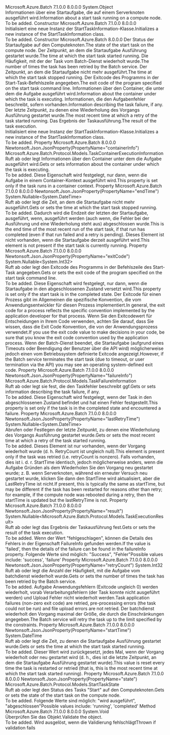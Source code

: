 <Type Name="StartTaskInformation" FullName="Microsoft.Azure.Batch.Protocol.Models.StartTaskInformation">
  <TypeSignature Language="C#" Value="public class StartTaskInformation" />
  <TypeSignature Language="ILAsm" Value=".class public auto ansi beforefieldinit StartTaskInformation extends System.Object" />
  <TypeSignature Language="DocId" Value="T:Microsoft.Azure.Batch.Protocol.Models.StartTaskInformation" />
  <TypeSignature Language="VB.NET" Value="Public Class StartTaskInformation" />
  <TypeSignature Language="F#" Value="type StartTaskInformation = class" />
  <AssemblyInfo>
    <AssemblyName>Microsoft.Azure.Batch</AssemblyName>
    <AssemblyVersion>7.1.0.0</AssemblyVersion>
    <AssemblyVersion>8.0.0.0</AssemblyVersion>
  </AssemblyInfo>
  <Base>
    <BaseTypeName>System.Object</BaseTypeName>
  </Base>
  <Interfaces />
  <Docs>
    <summary>
            <span data-ttu-id="91fcb-101">Informationen über eine Startaufgabe, die auf einem Serverknoten ausgeführt wird.</span><span class="sxs-lookup"><span data-stu-id="91fcb-101">Information about a start task running on a compute node.</span></span>
            </summary>
    <remarks>To be added.</remarks>
  </Docs>
  <Members>
    <Member MemberName=".ctor">
      <MemberSignature Language="C#" Value="public StartTaskInformation ();" />
      <MemberSignature Language="ILAsm" Value=".method public hidebysig specialname rtspecialname instance void .ctor() cil managed" />
      <MemberSignature Language="DocId" Value="M:Microsoft.Azure.Batch.Protocol.Models.StartTaskInformation.#ctor" />
      <MemberSignature Language="VB.NET" Value="Public Sub New ()" />
      <MemberType>Constructor</MemberType>
      <AssemblyInfo>
        <AssemblyName>Microsoft.Azure.Batch</AssemblyName>
        <AssemblyVersion>7.1.0.0</AssemblyVersion>
        <AssemblyVersion>8.0.0.0</AssemblyVersion>
      </AssemblyInfo>
      <Parameters />
      <Docs>
        <summary>
            <span data-ttu-id="91fcb-102">Initialisiert eine neue Instanz der StartTaskInformation-Klasse.</span><span class="sxs-lookup"><span data-stu-id="91fcb-102">Initializes a new instance of the StartTaskInformation class.</span></span>
            </summary>
        <remarks>To be added.</remarks>
      </Docs>
    </Member>
    <Member MemberName=".ctor">
      <MemberSignature Language="C#" Value="public StartTaskInformation (Microsoft.Azure.Batch.Protocol.Models.StartTaskState state, DateTime startTime, int retryCount, Nullable&lt;DateTime&gt; endTime = null, Nullable&lt;int&gt; exitCode = null, Microsoft.Azure.Batch.Protocol.Models.TaskContainerExecutionInformation containerInfo = null, Microsoft.Azure.Batch.Protocol.Models.TaskFailureInformation failureInfo = null, Nullable&lt;DateTime&gt; lastRetryTime = null, Nullable&lt;Microsoft.Azure.Batch.Protocol.Models.TaskExecutionResult&gt; result = null);" />
      <MemberSignature Language="ILAsm" Value=".method public hidebysig specialname rtspecialname instance void .ctor(valuetype Microsoft.Azure.Batch.Protocol.Models.StartTaskState state, valuetype System.DateTime startTime, int32 retryCount, valuetype System.Nullable`1&lt;valuetype System.DateTime&gt; endTime, valuetype System.Nullable`1&lt;int32&gt; exitCode, class Microsoft.Azure.Batch.Protocol.Models.TaskContainerExecutionInformation containerInfo, class Microsoft.Azure.Batch.Protocol.Models.TaskFailureInformation failureInfo, valuetype System.Nullable`1&lt;valuetype System.DateTime&gt; lastRetryTime, valuetype System.Nullable`1&lt;valuetype Microsoft.Azure.Batch.Protocol.Models.TaskExecutionResult&gt; result) cil managed" />
      <MemberSignature Language="DocId" Value="M:Microsoft.Azure.Batch.Protocol.Models.StartTaskInformation.#ctor(Microsoft.Azure.Batch.Protocol.Models.StartTaskState,System.DateTime,System.Int32,System.Nullable{System.DateTime},System.Nullable{System.Int32},Microsoft.Azure.Batch.Protocol.Models.TaskContainerExecutionInformation,Microsoft.Azure.Batch.Protocol.Models.TaskFailureInformation,System.Nullable{System.DateTime},System.Nullable{Microsoft.Azure.Batch.Protocol.Models.TaskExecutionResult})" />
      <MemberSignature Language="VB.NET" Value="Public Sub New (state As StartTaskState, startTime As DateTime, retryCount As Integer, Optional endTime As Nullable(Of DateTime) = null, Optional exitCode As Nullable(Of Integer) = null, Optional containerInfo As TaskContainerExecutionInformation = null, Optional failureInfo As TaskFailureInformation = null, Optional lastRetryTime As Nullable(Of DateTime) = null, Optional result As Nullable(Of TaskExecutionResult) = null)" />
      <MemberSignature Language="F#" Value="new Microsoft.Azure.Batch.Protocol.Models.StartTaskInformation : Microsoft.Azure.Batch.Protocol.Models.StartTaskState * DateTime * int * Nullable&lt;DateTime&gt; * Nullable&lt;int&gt; * Microsoft.Azure.Batch.Protocol.Models.TaskContainerExecutionInformation * Microsoft.Azure.Batch.Protocol.Models.TaskFailureInformation * Nullable&lt;DateTime&gt; * Nullable&lt;Microsoft.Azure.Batch.Protocol.Models.TaskExecutionResult&gt; -&gt; Microsoft.Azure.Batch.Protocol.Models.StartTaskInformation" Usage="new Microsoft.Azure.Batch.Protocol.Models.StartTaskInformation (state, startTime, retryCount, endTime, exitCode, containerInfo, failureInfo, lastRetryTime, result)" />
      <MemberType>Constructor</MemberType>
      <AssemblyInfo>
        <AssemblyName>Microsoft.Azure.Batch</AssemblyName>
        <AssemblyVersion>8.0.0.0</AssemblyVersion>
      </AssemblyInfo>
      <Parameters>
        <Parameter Name="state" Type="Microsoft.Azure.Batch.Protocol.Models.StartTaskState" />
        <Parameter Name="startTime" Type="System.DateTime" />
        <Parameter Name="retryCount" Type="System.Int32" />
        <Parameter Name="endTime" Type="System.Nullable&lt;System.DateTime&gt;" />
        <Parameter Name="exitCode" Type="System.Nullable&lt;System.Int32&gt;" />
        <Parameter Name="containerInfo" Type="Microsoft.Azure.Batch.Protocol.Models.TaskContainerExecutionInformation" />
        <Parameter Name="failureInfo" Type="Microsoft.Azure.Batch.Protocol.Models.TaskFailureInformation" />
        <Parameter Name="lastRetryTime" Type="System.Nullable&lt;System.DateTime&gt;" />
        <Parameter Name="result" Type="System.Nullable&lt;Microsoft.Azure.Batch.Protocol.Models.TaskExecutionResult&gt;" />
      </Parameters>
      <Docs>
        <param name="state"><span data-ttu-id="91fcb-103">Der Status der Startaufgabe auf den Computeknoten.</span><span class="sxs-lookup"><span data-stu-id="91fcb-103">The state of the start task on the compute node.</span></span></param>
        <param name="startTime"><span data-ttu-id="91fcb-104">Der Zeitpunkt, an dem die Startaufgabe Ausführung gestartet wurde.</span><span class="sxs-lookup"><span data-stu-id="91fcb-104">The time at which the start task started running.</span></span></param>
        <param name="retryCount"><span data-ttu-id="91fcb-105">Die Häufigkeit, mit der der Task vom Batch-Dienst wiederholt wurde.</span><span class="sxs-lookup"><span data-stu-id="91fcb-105">The number of times the task has been retried by the Batch service.</span></span></param>
        <param name="endTime"><span data-ttu-id="91fcb-106">Der Zeitpunkt, an dem die Startaufgabe nicht mehr ausgeführt.</span><span class="sxs-lookup"><span data-stu-id="91fcb-106">The time at which the start task stopped running.</span></span></param>
        <param name="exitCode"><span data-ttu-id="91fcb-107">Der Exitcode des Programms in der Start-Task-Befehlszeile angegeben.</span><span class="sxs-lookup"><span data-stu-id="91fcb-107">The exit code of the program specified on the start task command line.</span></span></param>
        <param name="containerInfo"><span data-ttu-id="91fcb-108">Informationen über den Container, die unter dem die Aufgabe ausgeführt wird.</span><span class="sxs-lookup"><span data-stu-id="91fcb-108">Information about the container under which the task is executing.</span></span></param>
        <param name="failureInfo"><span data-ttu-id="91fcb-109">Informationen, die den Aufgabenfehler beschreibt, sofern vorhanden.</span><span class="sxs-lookup"><span data-stu-id="91fcb-109">Information describing the task failure, if any.</span></span></param>
        <param name="lastRetryTime"><span data-ttu-id="91fcb-110">Der letzte Zeitpunkt, zu denen eine Wiederholung des Vorgangs Ausführung gestartet wurde.</span><span class="sxs-lookup"><span data-stu-id="91fcb-110">The most recent time at which a retry of the task started running.</span></span></param>
        <param name="result"><span data-ttu-id="91fcb-111">Das Ergebnis der Taskausführung.</span><span class="sxs-lookup"><span data-stu-id="91fcb-111">The result of the task execution.</span></span></param>
        <summary>
            <span data-ttu-id="91fcb-112">Initialisiert eine neue Instanz der StartTaskInformation-Klasse.</span><span class="sxs-lookup"><span data-stu-id="91fcb-112">Initializes a new instance of the StartTaskInformation class.</span></span>
            </summary>
        <remarks>To be added.</remarks>
      </Docs>
    </Member>
    <Member MemberName="ContainerInfo">
      <MemberSignature Language="C#" Value="public Microsoft.Azure.Batch.Protocol.Models.TaskContainerExecutionInformation ContainerInfo { get; set; }" />
      <MemberSignature Language="ILAsm" Value=".property instance class Microsoft.Azure.Batch.Protocol.Models.TaskContainerExecutionInformation ContainerInfo" />
      <MemberSignature Language="DocId" Value="P:Microsoft.Azure.Batch.Protocol.Models.StartTaskInformation.ContainerInfo" />
      <MemberSignature Language="VB.NET" Value="Public Property ContainerInfo As TaskContainerExecutionInformation" />
      <MemberSignature Language="F#" Value="member this.ContainerInfo : Microsoft.Azure.Batch.Protocol.Models.TaskContainerExecutionInformation with get, set" Usage="Microsoft.Azure.Batch.Protocol.Models.StartTaskInformation.ContainerInfo" />
      <MemberType>Property</MemberType>
      <AssemblyInfo>
        <AssemblyName>Microsoft.Azure.Batch</AssemblyName>
        <AssemblyVersion>8.0.0.0</AssemblyVersion>
      </AssemblyInfo>
      <Attributes>
        <Attribute>
          <AttributeName>Newtonsoft.Json.JsonProperty(PropertyName="containerInfo")</AttributeName>
        </Attribute>
      </Attributes>
      <ReturnValue>
        <ReturnType>Microsoft.Azure.Batch.Protocol.Models.TaskContainerExecutionInformation</ReturnType>
      </ReturnValue>
      <Docs>
        <summary>
            <span data-ttu-id="91fcb-113">Ruft ab oder legt Informationen über den Container unter dem die Aufgabe ausgeführt wird.</span><span class="sxs-lookup"><span data-stu-id="91fcb-113">Gets or sets information about the container under which the task is executing.</span></span>
            </summary>
        <value>To be added.</value>
        <remarks>
            <span data-ttu-id="91fcb-114">Diese Eigenschaft wird festgelegt, nur dann, wenn die Aufgabe in einem Container-Kontext ausgeführt wird.</span><span class="sxs-lookup"><span data-stu-id="91fcb-114">This property is set only if the task runs in a container context.</span></span>
            </remarks>
      </Docs>
    </Member>
    <Member MemberName="EndTime">
      <MemberSignature Language="C#" Value="public Nullable&lt;DateTime&gt; EndTime { get; set; }" />
      <MemberSignature Language="ILAsm" Value=".property instance valuetype System.Nullable`1&lt;valuetype System.DateTime&gt; EndTime" />
      <MemberSignature Language="DocId" Value="P:Microsoft.Azure.Batch.Protocol.Models.StartTaskInformation.EndTime" />
      <MemberSignature Language="VB.NET" Value="Public Property EndTime As Nullable(Of DateTime)" />
      <MemberSignature Language="F#" Value="member this.EndTime : Nullable&lt;DateTime&gt; with get, set" Usage="Microsoft.Azure.Batch.Protocol.Models.StartTaskInformation.EndTime" />
      <MemberType>Property</MemberType>
      <AssemblyInfo>
        <AssemblyName>Microsoft.Azure.Batch</AssemblyName>
        <AssemblyVersion>7.1.0.0</AssemblyVersion>
        <AssemblyVersion>8.0.0.0</AssemblyVersion>
      </AssemblyInfo>
      <Attributes>
        <Attribute>
          <AttributeName>Newtonsoft.Json.JsonProperty(PropertyName="endTime")</AttributeName>
        </Attribute>
      </Attributes>
      <ReturnValue>
        <ReturnType>System.Nullable&lt;System.DateTime&gt;</ReturnType>
      </ReturnValue>
      <Docs>
        <summary>
            <span data-ttu-id="91fcb-115">Ruft ab oder legt die Zeit, an dem die Startaufgabe nicht mehr ausgeführt.</span><span class="sxs-lookup"><span data-stu-id="91fcb-115">Gets or sets the time at which the start task stopped running.</span></span>
            </summary>
        <value>To be added.</value>
        <remarks>
            <span data-ttu-id="91fcb-116">Dadurch wird die Endzeit der letzten der Startaufgabe, ausgeführt, wenn, ausgeführt werden (auch wenn, die Fehler bei der Ausführung und eine Wiederholung steht aus) abgeschlossen wurde.</span><span class="sxs-lookup"><span data-stu-id="91fcb-116">This is the end time of the most recent run of the start task, if that run has completed (even if that run failed and a retry is pending).</span></span> <span data-ttu-id="91fcb-117">Dieses Element ist nicht vorhanden, wenn die Startaufgabe derzeit ausgeführt wird.</span><span class="sxs-lookup"><span data-stu-id="91fcb-117">This element is not present if the start task is currently running.</span></span>
            </remarks>
      </Docs>
    </Member>
    <Member MemberName="ExitCode">
      <MemberSignature Language="C#" Value="public Nullable&lt;int&gt; ExitCode { get; set; }" />
      <MemberSignature Language="ILAsm" Value=".property instance valuetype System.Nullable`1&lt;int32&gt; ExitCode" />
      <MemberSignature Language="DocId" Value="P:Microsoft.Azure.Batch.Protocol.Models.StartTaskInformation.ExitCode" />
      <MemberSignature Language="VB.NET" Value="Public Property ExitCode As Nullable(Of Integer)" />
      <MemberSignature Language="F#" Value="member this.ExitCode : Nullable&lt;int&gt; with get, set" Usage="Microsoft.Azure.Batch.Protocol.Models.StartTaskInformation.ExitCode" />
      <MemberType>Property</MemberType>
      <AssemblyInfo>
        <AssemblyName>Microsoft.Azure.Batch</AssemblyName>
        <AssemblyVersion>7.1.0.0</AssemblyVersion>
        <AssemblyVersion>8.0.0.0</AssemblyVersion>
      </AssemblyInfo>
      <Attributes>
        <Attribute>
          <AttributeName>Newtonsoft.Json.JsonProperty(PropertyName="exitCode")</AttributeName>
        </Attribute>
      </Attributes>
      <ReturnValue>
        <ReturnType>System.Nullable&lt;System.Int32&gt;</ReturnType>
      </ReturnValue>
      <Docs>
        <summary>
            <span data-ttu-id="91fcb-118">Ruft ab oder legt den Exitcode des Programms in der Befehlszeile des Start-Task angegeben.</span><span class="sxs-lookup"><span data-stu-id="91fcb-118">Gets or sets the exit code of the program specified on the start task command line.</span></span>
            </summary>
        <value>To be added.</value>
        <remarks>
            <span data-ttu-id="91fcb-119">Diese Eigenschaft wird festgelegt, nur dann, wenn die Startaufgabe in den abgeschlossenen Zustand versetzt wird.</span><span class="sxs-lookup"><span data-stu-id="91fcb-119">This property is set only if the start task is in the completed state.</span></span> <span data-ttu-id="91fcb-120">Der Exitcode für einen Prozess gibt im Allgemeinen die spezifische Konvention, die vom Anwendungsentwickler für diesen Prozess implementiert.</span><span class="sxs-lookup"><span data-stu-id="91fcb-120">In general, the exit code for a process reflects the specific convention implemented by the application developer for that process.</span></span> <span data-ttu-id="91fcb-121">Wenn Sie den Exitcodewert für Entscheidungen in Ihrem Code verwenden, achten Sie darauf, dass Sie wissen, dass die Exit Code Konvention, die von der Anwendungsprozess verwendet.</span><span class="sxs-lookup"><span data-stu-id="91fcb-121">If you use the exit code value to make decisions in your code, be sure that you know the exit code convention used by the application process.</span></span> <span data-ttu-id="91fcb-122">Wenn der Batch-Dienst beendet, die Startaufgabe (aufgrund eines Timeouts oder Beendigung der Benutzer über die API wird) möglicherweise jedoch einen vom Betriebssystem definierte Exitcode angezeigt.</span><span class="sxs-lookup"><span data-stu-id="91fcb-122">However, if the Batch service terminates the start task (due to timeout, or user termination via the API) you may see an operating system-defined exit code.</span></span>
            </remarks>
      </Docs>
    </Member>
    <Member MemberName="FailureInfo">
      <MemberSignature Language="C#" Value="public Microsoft.Azure.Batch.Protocol.Models.TaskFailureInformation FailureInfo { get; set; }" />
      <MemberSignature Language="ILAsm" Value=".property instance class Microsoft.Azure.Batch.Protocol.Models.TaskFailureInformation FailureInfo" />
      <MemberSignature Language="DocId" Value="P:Microsoft.Azure.Batch.Protocol.Models.StartTaskInformation.FailureInfo" />
      <MemberSignature Language="VB.NET" Value="Public Property FailureInfo As TaskFailureInformation" />
      <MemberSignature Language="F#" Value="member this.FailureInfo : Microsoft.Azure.Batch.Protocol.Models.TaskFailureInformation with get, set" Usage="Microsoft.Azure.Batch.Protocol.Models.StartTaskInformation.FailureInfo" />
      <MemberType>Property</MemberType>
      <AssemblyInfo>
        <AssemblyName>Microsoft.Azure.Batch</AssemblyName>
        <AssemblyVersion>7.1.0.0</AssemblyVersion>
        <AssemblyVersion>8.0.0.0</AssemblyVersion>
      </AssemblyInfo>
      <Attributes>
        <Attribute>
          <AttributeName>Newtonsoft.Json.JsonProperty(PropertyName="failureInfo")</AttributeName>
        </Attribute>
      </Attributes>
      <ReturnValue>
        <ReturnType>Microsoft.Azure.Batch.Protocol.Models.TaskFailureInformation</ReturnType>
      </ReturnValue>
      <Docs>
        <summary>
            <span data-ttu-id="91fcb-123">Ruft ab oder legt sie fest, die den Taskfehler beschreibt ggf.</span><span class="sxs-lookup"><span data-stu-id="91fcb-123">Gets or sets information describing the task failure, if any.</span></span>
            </summary>
        <value>To be added.</value>
        <remarks>
            <span data-ttu-id="91fcb-124">Diese Eigenschaft wird festgelegt, wenn der Task in den abgeschlossenen Zustand befindet und hat einen Fehler festgestellt.</span><span class="sxs-lookup"><span data-stu-id="91fcb-124">This property is set only if the task is in the completed state and encountered a failure.</span></span>
            </remarks>
      </Docs>
    </Member>
    <Member MemberName="LastRetryTime">
      <MemberSignature Language="C#" Value="public Nullable&lt;DateTime&gt; LastRetryTime { get; set; }" />
      <MemberSignature Language="ILAsm" Value=".property instance valuetype System.Nullable`1&lt;valuetype System.DateTime&gt; LastRetryTime" />
      <MemberSignature Language="DocId" Value="P:Microsoft.Azure.Batch.Protocol.Models.StartTaskInformation.LastRetryTime" />
      <MemberSignature Language="VB.NET" Value="Public Property LastRetryTime As Nullable(Of DateTime)" />
      <MemberSignature Language="F#" Value="member this.LastRetryTime : Nullable&lt;DateTime&gt; with get, set" Usage="Microsoft.Azure.Batch.Protocol.Models.StartTaskInformation.LastRetryTime" />
      <MemberType>Property</MemberType>
      <AssemblyInfo>
        <AssemblyName>Microsoft.Azure.Batch</AssemblyName>
        <AssemblyVersion>7.1.0.0</AssemblyVersion>
        <AssemblyVersion>8.0.0.0</AssemblyVersion>
      </AssemblyInfo>
      <Attributes>
        <Attribute>
          <AttributeName>Newtonsoft.Json.JsonProperty(PropertyName="lastRetryTime")</AttributeName>
        </Attribute>
      </Attributes>
      <ReturnValue>
        <ReturnType>System.Nullable&lt;System.DateTime&gt;</ReturnType>
      </ReturnValue>
      <Docs>
        <summary>
            <span data-ttu-id="91fcb-125">Abrufen oder Festlegen der letzte Zeitpunkt, zu denen eine Wiederholung des Vorgangs Ausführung gestartet wurde.</span><span class="sxs-lookup"><span data-stu-id="91fcb-125">Gets or sets the most recent time at which a retry of the task started running.</span></span>
            </summary>
        <value>To be added.</value>
        <remarks>
            <span data-ttu-id="91fcb-126">Dieses Element ist nur vorhanden, wenn der Vorgang wiederholt wurde (d. h. RetryCount ist ungleich null).</span><span class="sxs-lookup"><span data-stu-id="91fcb-126">This element is present only if the task was retried (i.e. retryCount is nonzero).</span></span> <span data-ttu-id="91fcb-127">Falls vorhanden, dies ist i. d. r. StartTime identisch, jedoch möglicherweise anders, wenn die Aufgabe Gründen als dem Wiederholen Sie den Vorgang neu gestartet wurde; z. B. wenn Serverknoten, während ein erneuter Versuch neu gestartet wurde, klicken Sie dann den StartTime wird aktualisiert, aber die LastRetryTime ist nicht.</span><span class="sxs-lookup"><span data-stu-id="91fcb-127">If present, this is typically the same as startTime, but may be different if the task has been restarted for reasons other than retry; for example, if the compute node was rebooted during a retry, then the startTime is updated but the lastRetryTime is not.</span></span>
            </remarks>
      </Docs>
    </Member>
    <Member MemberName="Result">
      <MemberSignature Language="C#" Value="public Nullable&lt;Microsoft.Azure.Batch.Protocol.Models.TaskExecutionResult&gt; Result { get; set; }" />
      <MemberSignature Language="ILAsm" Value=".property instance valuetype System.Nullable`1&lt;valuetype Microsoft.Azure.Batch.Protocol.Models.TaskExecutionResult&gt; Result" />
      <MemberSignature Language="DocId" Value="P:Microsoft.Azure.Batch.Protocol.Models.StartTaskInformation.Result" />
      <MemberSignature Language="VB.NET" Value="Public Property Result As Nullable(Of TaskExecutionResult)" />
      <MemberSignature Language="F#" Value="member this.Result : Nullable&lt;Microsoft.Azure.Batch.Protocol.Models.TaskExecutionResult&gt; with get, set" Usage="Microsoft.Azure.Batch.Protocol.Models.StartTaskInformation.Result" />
      <MemberType>Property</MemberType>
      <AssemblyInfo>
        <AssemblyName>Microsoft.Azure.Batch</AssemblyName>
        <AssemblyVersion>7.1.0.0</AssemblyVersion>
        <AssemblyVersion>8.0.0.0</AssemblyVersion>
      </AssemblyInfo>
      <Attributes>
        <Attribute>
          <AttributeName>Newtonsoft.Json.JsonProperty(PropertyName="result")</AttributeName>
        </Attribute>
      </Attributes>
      <ReturnValue>
        <ReturnType>System.Nullable&lt;Microsoft.Azure.Batch.Protocol.Models.TaskExecutionResult&gt;</ReturnType>
      </ReturnValue>
      <Docs>
        <summary>
            <span data-ttu-id="91fcb-128">Ruft ab oder legt das Ergebnis der Taskausführung fest.</span><span class="sxs-lookup"><span data-stu-id="91fcb-128">Gets or sets the result of the task execution.</span></span>
            </summary>
        <value>To be added.</value>
        <remarks>
            <span data-ttu-id="91fcb-129">Wenn der Wert "fehlgeschlagen", können die Details des Fehlers in der Eigenschaft FailureInfo gefunden werden.</span><span class="sxs-lookup"><span data-stu-id="91fcb-129">If the value is 'failed', then the details of the failure can be found in the failureInfo property.</span></span> <span data-ttu-id="91fcb-130">Folgende Werte sind möglich: "Success", "Fehler"</span><span class="sxs-lookup"><span data-stu-id="91fcb-130">Possible values include: 'success', 'failure'</span></span>
            </remarks>
      </Docs>
    </Member>
    <Member MemberName="RetryCount">
      <MemberSignature Language="C#" Value="public int RetryCount { get; set; }" />
      <MemberSignature Language="ILAsm" Value=".property instance int32 RetryCount" />
      <MemberSignature Language="DocId" Value="P:Microsoft.Azure.Batch.Protocol.Models.StartTaskInformation.RetryCount" />
      <MemberSignature Language="VB.NET" Value="Public Property RetryCount As Integer" />
      <MemberSignature Language="F#" Value="member this.RetryCount : int with get, set" Usage="Microsoft.Azure.Batch.Protocol.Models.StartTaskInformation.RetryCount" />
      <MemberType>Property</MemberType>
      <AssemblyInfo>
        <AssemblyName>Microsoft.Azure.Batch</AssemblyName>
        <AssemblyVersion>7.1.0.0</AssemblyVersion>
        <AssemblyVersion>8.0.0.0</AssemblyVersion>
      </AssemblyInfo>
      <Attributes>
        <Attribute>
          <AttributeName>Newtonsoft.Json.JsonProperty(PropertyName="retryCount")</AttributeName>
        </Attribute>
      </Attributes>
      <ReturnValue>
        <ReturnType>System.Int32</ReturnType>
      </ReturnValue>
      <Docs>
        <summary>
            <span data-ttu-id="91fcb-131">Ruft ab oder legt die Anzahl der Häufigkeit, mit die Aufgabe vom batchdienst wiederholt wurde.</span><span class="sxs-lookup"><span data-stu-id="91fcb-131">Gets or sets the number of times the task has been retried by the Batch service.</span></span>
            </summary>
        <value>To be added.</value>
        <remarks>
            <span data-ttu-id="91fcb-132">Aufgabe Anwendungsfehlern (Exitcode ungleich 0) werden wiederholt, vorab Verarbeitungsfehlern (der Task konnte nicht ausgeführt werden) und Upload Fehler nicht wiederholt werden.</span><span class="sxs-lookup"><span data-stu-id="91fcb-132">Task application failures (non-zero exit code) are retried, pre-processing errors (the task could not be run) and file upload errors are not retried.</span></span> <span data-ttu-id="91fcb-133">Der batchdienst wiederholt den Vorgang maximal der Größe, die durch die Einschränkungen angegeben.</span><span class="sxs-lookup"><span data-stu-id="91fcb-133">The Batch service will retry the task up to the limit specified by the constraints.</span></span>
            </remarks>
      </Docs>
    </Member>
    <Member MemberName="StartTime">
      <MemberSignature Language="C#" Value="public DateTime StartTime { get; set; }" />
      <MemberSignature Language="ILAsm" Value=".property instance valuetype System.DateTime StartTime" />
      <MemberSignature Language="DocId" Value="P:Microsoft.Azure.Batch.Protocol.Models.StartTaskInformation.StartTime" />
      <MemberSignature Language="VB.NET" Value="Public Property StartTime As DateTime" />
      <MemberSignature Language="F#" Value="member this.StartTime : DateTime with get, set" Usage="Microsoft.Azure.Batch.Protocol.Models.StartTaskInformation.StartTime" />
      <MemberType>Property</MemberType>
      <AssemblyInfo>
        <AssemblyName>Microsoft.Azure.Batch</AssemblyName>
        <AssemblyVersion>7.1.0.0</AssemblyVersion>
        <AssemblyVersion>8.0.0.0</AssemblyVersion>
      </AssemblyInfo>
      <Attributes>
        <Attribute>
          <AttributeName>Newtonsoft.Json.JsonProperty(PropertyName="startTime")</AttributeName>
        </Attribute>
      </Attributes>
      <ReturnValue>
        <ReturnType>System.DateTime</ReturnType>
      </ReturnValue>
      <Docs>
        <summary>
            <span data-ttu-id="91fcb-134">Ruft ab oder legt die Zeit, zu denen die Startaufgabe Ausführung gestartet wurde.</span><span class="sxs-lookup"><span data-stu-id="91fcb-134">Gets or sets the time at which the start task started running.</span></span>
            </summary>
        <value>To be added.</value>
        <remarks>
            <span data-ttu-id="91fcb-135">Dieser Wert wird zurückgesetzt, jedes Mal, wenn der Vorgang wiederholt oder neu gestartet wird (d. h., dies ist die letzte Zeitpunkt, an dem die Startaufgabe Ausführung gestartet wurde).</span><span class="sxs-lookup"><span data-stu-id="91fcb-135">This value is reset every time the task is restarted or retried (that is, this is the most recent time at which the start task started running).</span></span>
            </remarks>
      </Docs>
    </Member>
    <Member MemberName="State">
      <MemberSignature Language="C#" Value="public Microsoft.Azure.Batch.Protocol.Models.StartTaskState State { get; set; }" />
      <MemberSignature Language="ILAsm" Value=".property instance valuetype Microsoft.Azure.Batch.Protocol.Models.StartTaskState State" />
      <MemberSignature Language="DocId" Value="P:Microsoft.Azure.Batch.Protocol.Models.StartTaskInformation.State" />
      <MemberSignature Language="VB.NET" Value="Public Property State As StartTaskState" />
      <MemberSignature Language="F#" Value="member this.State : Microsoft.Azure.Batch.Protocol.Models.StartTaskState with get, set" Usage="Microsoft.Azure.Batch.Protocol.Models.StartTaskInformation.State" />
      <MemberType>Property</MemberType>
      <AssemblyInfo>
        <AssemblyName>Microsoft.Azure.Batch</AssemblyName>
        <AssemblyVersion>7.1.0.0</AssemblyVersion>
        <AssemblyVersion>8.0.0.0</AssemblyVersion>
      </AssemblyInfo>
      <Attributes>
        <Attribute>
          <AttributeName>Newtonsoft.Json.JsonProperty(PropertyName="state")</AttributeName>
        </Attribute>
      </Attributes>
      <ReturnValue>
        <ReturnType>Microsoft.Azure.Batch.Protocol.Models.StartTaskState</ReturnType>
      </ReturnValue>
      <Docs>
        <summary>
            <span data-ttu-id="91fcb-136">Ruft ab oder legt den Status des Tasks "Start" auf den Computeknoten.</span><span class="sxs-lookup"><span data-stu-id="91fcb-136">Gets or sets the state of the start task on the compute node.</span></span>
            </summary>
        <value>To be added.</value>
        <remarks>
            <span data-ttu-id="91fcb-137">Folgende Werte sind möglich: "wird ausgeführt", "abgeschlossen"</span><span class="sxs-lookup"><span data-stu-id="91fcb-137">Possible values include: 'running', 'completed'</span></span>
            </remarks>
      </Docs>
    </Member>
    <Member MemberName="Validate">
      <MemberSignature Language="C#" Value="public virtual void Validate ();" />
      <MemberSignature Language="ILAsm" Value=".method public hidebysig newslot virtual instance void Validate() cil managed" />
      <MemberSignature Language="DocId" Value="M:Microsoft.Azure.Batch.Protocol.Models.StartTaskInformation.Validate" />
      <MemberSignature Language="VB.NET" Value="Public Overridable Sub Validate ()" />
      <MemberSignature Language="F#" Value="abstract member Validate : unit -&gt; unit&#xA;override this.Validate : unit -&gt; unit" Usage="startTaskInformation.Validate " />
      <MemberType>Method</MemberType>
      <AssemblyInfo>
        <AssemblyName>Microsoft.Azure.Batch</AssemblyName>
        <AssemblyVersion>7.1.0.0</AssemblyVersion>
        <AssemblyVersion>8.0.0.0</AssemblyVersion>
      </AssemblyInfo>
      <ReturnValue>
        <ReturnType>System.Void</ReturnType>
      </ReturnValue>
      <Parameters />
      <Docs>
        <summary>
            <span data-ttu-id="91fcb-138">Überprüfen Sie das Objekt.</span><span class="sxs-lookup"><span data-stu-id="91fcb-138">Validate the object.</span></span>
            </summary>
        <remarks>To be added.</remarks>
        <exception cref="T:Microsoft.Rest.ValidationException">
            <span data-ttu-id="91fcb-139">Wird ausgelöst, wenn die Validierung fehlschlägt</span><span class="sxs-lookup"><span data-stu-id="91fcb-139">Thrown if validation fails</span></span>
            </exception>
      </Docs>
    </Member>
  </Members>
</Type>